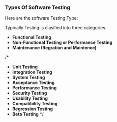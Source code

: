 <h3>Types Of Software Testing</h3>

Here are the software Testing Type:

Typically Testing is clasified into three categories.

- **Functional Testing**
- **Non-Functional Testing or Performance Testing**
- **Maintenance (Regration and Maintence)**


/*
- **Unit Testing**
- **Integration Testing**
- **System Testing**
- **Acceptance Testing**
- **Performance Testing**
- **Security Testing**
- **Usability Testing**
- **Compatibility Testing**
- **Regression Testing**
- **Beta Testing** */